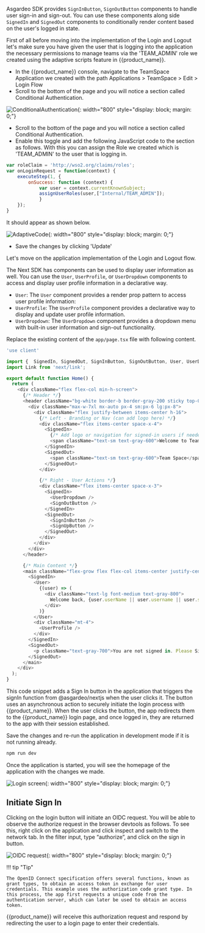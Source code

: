 
Asgardeo SDK provides `SignInButton`, `SignOutButton` components to handle user sign-in and sign-out. You can use these components along side `SignedIn` and `SignedOut` components to conditionally render content based on the user's logged in state.

First of all before moving into the implementation of the Login and Logout let's make sure you have given the user that is logging into the application the necessary permissions to manage teams via the 'TEAM_ADMIN' role we created using the adaptive scripts feature in {{product_name}}.

- In the {{product_name}} console, navigate to the TeamSpace Application we created with the path Applications > TeamSpace > Edit > Login Flow
- Scroll to the bottom of the page and you will notice a section called Conditional Authentication.

![ConditionalAuthentication]({{base_path}}/assets/img/complete-guides/nextjs-b2b/image21.png){: width="800" style="display: block; margin: 0;"}

- Scroll to the bottom of the page and you will notice a section called Conditional Authentication.
- Enable this toggle and add the following JavaScript code to the section as follows. With this you can assign the Role we created which is 'TEAM_ADMIN' to the user that is logging in.

```javascript
var roleClaim = 'http://wso2.org/claims/roles';
var onLoginRequest = function(context) {
    executeStep(1, {
        onSuccess: function (context) {
            var user = context.currentKnownSubject;
            assignUserRoles(user,["Internal/TEAM_ADMIN"]);                 
            }
    });
}
```

It should appear as shown below.

![AdaptiveCode]({{base_path}}/assets/img/complete-guides/nextjs-b2b/image22.png){: width="800" style="display: block; margin: 0;"}

- Save the changes by clicking 'Update'

Let's move on the application implementation of the Login and Logout flow.

The Next SDK has components can be used to display user information as well. You can use the `User`, `UserProfile`, or `UserDropdown` components to access and display user profile information in a declarative way.

- `User`: The `User` component provides a render prop pattern to access user profile information:
- `UserProfile`: The `UserProfile` component provides a declarative way to display and update user profile information.
- `UserDropdown`: The `UserDropdown` component provides a dropdown menu with built-in user information and sign-out functionality.

Replace the existing content of the `app/page.tsx` file with following content.

```javascript title="app/page.tsx"
'use client'

import {  SignedIn, SignedOut, SignInButton, SignOutButton, User, UserDropdown, UserProfile, SignUpButton } from '@asgardeo/nextjs';
import Link from 'next/link';

export default function Home() {
  return (
    <div className="flex flex-col min-h-screen">
      {/* Header */}
      <header className="bg-white border-b border-gray-200 sticky top-0 z-50">
        <div className="max-w-7xl mx-auto px-4 sm:px-6 lg:px-8">
          <div className="flex justify-between items-center h-16">
            {/* Left - Branding or Nav (can add logo here) */}
            <div className="flex items-center space-x-4">
              <SignedIn>
                {/* Add logo or navigation for signed-in users if needed */}
                <span className="text-sm text-gray-600">Welcome to Team Space</span>
              </SignedIn>
              <SignedOut>
                <span className="text-sm text-gray-600">Team Space</span>
              </SignedOut>
            </div>

            {/* Right - User Actions */}
            <div className="flex items-center space-x-3">
              <SignedIn>
                <UserDropdown />
                <SignOutButton />
              </SignedIn>
              <SignedOut>
                <SignInButton />
                <SignUpButton />
              </SignedOut>
            </div>
          </div>
        </div>
      </header>

      {/* Main Content */}
      <main className="flex-grow flex flex-col items-center justify-center text-center px-4 py-12 gap-6 bg-gray-50">
        <SignedIn>
          <User>
            {(user) => (
              <div className="text-lg font-medium text-gray-800">
                Welcome back, {user.userName || user.username || user.sub}
              </div>
            )}
          </User>
          <div className="mt-4">
            <UserProfile />
          </div>
        </SignedIn>
        <SignedOut>
          <p className="text-gray-700">You are not signed in. Please Sign In or Sign Up</p>
        </SignedOut>
      </main>
    </div>
  );
}
```

This code snippet adds a Sign In button in the application that triggers the signIn function from @asgardeo/nextjs when the user clicks it. The button uses an asynchronous action to securely initiate the login process with {{product_name}}. When the user clicks the button, the app redirects them to the {{product_name}} login page, and once logged in, they are returned to the app with their session established.

Save the changes and re-run the application in development mode if it is not running already.

```bash
npm run dev
```

Once the application is started, you will see the homepage of the application with the changes we made.

![Login screen]({{base_path}}/assets/img/complete-guides/nextjs-b2b/image19.png){: width="800" style="display: block; margin: 0;"}

## Initiate Sign In

Clicking on the login button will initiate an OIDC request. You will be able to observe the authorize request in the browser devtools as follows. To see this, right click on the application and click inspect and switch to the network tab. In the filter input, type “authorize”, and click on the sign in button.

![OIDC request]({{base_path}}/assets/img/complete-guides/nextjs-b2b/image20.png){: width="800" style="display: block; margin: 0;"}

!!! tip "Tip"

    The OpenID Connect specification offers several functions, known as grant types, to obtain an access token in exchange for user credentials. This example uses the authorization code grant type. In this process, the app first requests a unique code from the authentication server, which can later be used to obtain an access token. 
    
{{product_name}} will receive this authorization request and respond by redirecting the user to a login page to enter their credentials.
